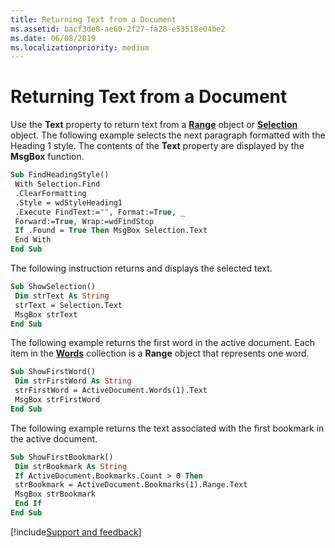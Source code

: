 ```yaml
---
title: Returning Text from a Document
ms.assetid: bacf3de8-ae60-2f27-fa28-e53518e04be2
ms.date: 06/08/2019
ms.localizationpriority: medium
---
```



# Returning Text from a Document

Use the **Text** property to return text from a **[Range](../../../api/Word.Range.md)** object or **[Selection](../../../api/Word.Selection.md)** object. The following example selects the next paragraph formatted with the Heading 1 style. The contents of the **Text** property are displayed by the **MsgBox** function.

```vb
Sub FindHeadingStyle() 
 With Selection.Find 
 .ClearFormatting 
 .Style = wdStyleHeading1 
 .Execute FindText:="", Format:=True, _ 
 Forward:=True, Wrap:=wdFindStop 
 If .Found = True Then MsgBox Selection.Text 
 End With 
End Sub
```

The following instruction returns and displays the selected text.

```vb
Sub ShowSelection() 
 Dim strText As String 
 strText = Selection.Text 
 MsgBox strText 
End Sub
```

The following example returns the first word in the active document. Each item in the **[Words](../../../api/Word.words.md)** collection is a **Range** object that represents one word.

```vb
Sub ShowFirstWord() 
 Dim strFirstWord As String 
 strFirstWord = ActiveDocument.Words(1).Text 
 MsgBox strFirstWord 
End Sub
```

The following example returns the text associated with the first bookmark in the active document.

```vb
Sub ShowFirstBookmark() 
 Dim strBookmark As String 
 If ActiveDocument.Bookmarks.Count > 0 Then 
 strBookmark = ActiveDocument.Bookmarks(1).Range.Text 
 MsgBox strBookmark 
 End If 
End Sub
```

[!include[Support and feedback](~/includes/feedback-boilerplate.md)]
